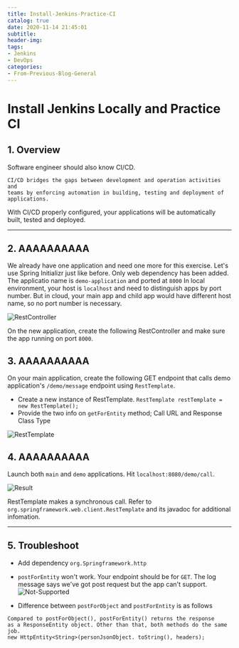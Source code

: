 ```yaml
---
title: Install-Jenkins-Practice-CI
catalog: true
date: 2020-11-14 21:45:01
subtitle:
header-img:
tags:
- Jenkins
- DevOps
categories:
- From-Previous-Blog-General
---
```


# Install Jenkins Locally and Practice CI

## 1. Overview

Software engineer should also know CI/CD.

``` lang=html
CI/CD bridges the gaps between development and operation activities and
teams by enforcing automation in building, testing and deployment of applications.
```

With CI/CD properly configured, your applications will be automatically built, tested and deployed.

---

## 2. AAAAAAAAAA

We already have one application and need one more for this exercise.
Let's use Spring Initializr just like before.
Only web dependency has been added.
The applicatio name is `demo-application` and ported at `8000`
In local environment, your host is `localhost` and need to distinguish apps by port number.
But in cloud, your main app and child app would have different host name, so no port number is necessary.

![RestController](1-RestController.png)

On the new application, create the following RestController and make sure the app running on port `8000`.

## 3. AAAAAAAAAA

On your main application, create the following GET endpoint that calls demo application's `/demo/message` endpoint using `RestTemplate`.

- Create a new instance of RestTemplate. `RestTemplate restTemplate = new RestTemplate();`
- Provide the two info on `getForEntity` method; Call URL and Response Class Type

![RestTemplate](2-RestTemplate.png)

## 4. AAAAAAAAAA

Launch both `main` and `demo` applications. Hit `localhost:8080/demo/call`.

![Result](2-RestTemplate-Result.png)

RestTemplate makes a synchronous call. 
Refer to `org.springframework.web.client.RestTemplate` and its javadoc for additional infomation.

---

## 5. Troubleshoot

- Add dependency `org.Springframework.http`
- `postForEntity` won't work. Your endpoint should be for `GET`. The log message says we've got post request but the app can't support.
![Not-Supported](3-Troubleshoot1.png)

- Difference between `postForObject` and `postForEntity` is as follows

``` lang=html
Compared to postForObject(), postForEntity() returns the response
as a ResponseEntity object. Other than that, both methods do the same job.
new HttpEntity<String>(personJsonObject. toString(), headers);
```
